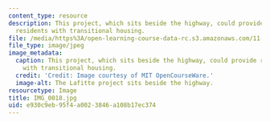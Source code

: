 ```yaml
---
content_type: resource
description: This project, which sits beside the highway, could provide returning
  residents with transitional housing.
file: /media/https%3A/open-learning-course-data-rc.s3.amazonaws.com/11-945-katrina-practicum-spring-2006/e930c9eb95f4a0023846a108b17ec374_IMG_0018.jpg
file_type: image/jpeg
image_metadata:
  caption: This project, which sits beside the highway, could provide returning residents
    with transitional housing.
  credit: 'Credit: Image courtesy of MIT OpenCourseWare.'
  image-alt: The Lafitte project sits beside the highway.
resourcetype: Image
title: IMG_0018.jpg
uid: e930c9eb-95f4-a002-3846-a108b17ec374
---
```

